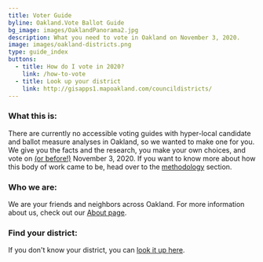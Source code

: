 ```yaml
---
title: Voter Guide
byline: Oakland.Vote Ballot Guide
bg_image: images/OaklandPanorama2.jpg
description: What you need to vote in Oakland on November 3, 2020.
image: images/oakland-districts.png
type: guide_index
buttons:
  - title: How do I vote in 2020?
    link: /how-to-vote
  - title: Look up your district
    link: http://gisapps1.mapoakland.com/councildistricts/
---
```

### **What this is:**

There are currently no accessible voting guides with hyper-local candidate and ballot measure analyses in Oakland, so we wanted to make one for you. We give you the facts and the research, you make your own choices, and vote on [(or before!)](https://www.oakmtg.club/how-to-vote/) November 3, 2020. If you want to know more about how this body of work came to be, head over to the [methodology](https://www.oakmtg.club/methodology/) section. 

### **Who we are:**

We are your friends and neighbors across Oakland. For more information about us, check out our [About page](/about).

### **Find your district:**

If you don't know your district, you can [look it up here](http://gisapps1.mapoakland.com/councildistricts/).